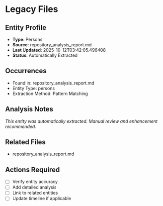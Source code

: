 # Legacy Files

## Entity Profile
- **Type**: Persons
- **Source**: repository_analysis_report.md
- **Last Updated**: 2025-10-12T03:42:05.496408
- **Status**: Automatically Extracted

## Occurrences
- Found in: repository_analysis_report.md
- Entity Type: persons
- Extraction Method: Pattern Matching

## Analysis Notes
*This entity was automatically extracted. Manual review and enhancement recommended.*

## Related Files
- repository_analysis_report.md

## Actions Required
- [ ] Verify entity accuracy
- [ ] Add detailed analysis
- [ ] Link to related entities
- [ ] Update timeline if applicable
